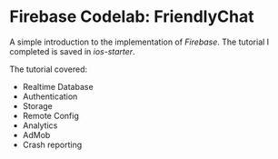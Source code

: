 # Firebase Codelab: FriendlyChat

A simple introduction to the implementation of *Firebase*.
The tutorial I completed is saved in *ios-starter*.

The tutorial covered:

- Realtime Database
- Authentication
- Storage
- Remote Config
- Analytics
- AdMob
- Crash reporting
